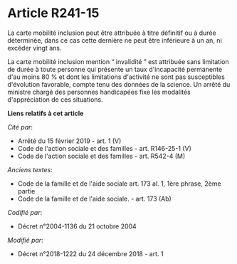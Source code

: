 # Article R241-15

La carte mobilité inclusion peut être attribuée à titre définitif ou à durée déterminée, dans ce cas cette dernière ne peut
être inférieure à un an, ni excéder vingt ans.

La carte mobilité inclusion mention “ invalidité ” est attribuée sans limitation de durée à toute personne qui présente un
taux d'incapacité permanente d'au moins 80 % et dont les limitations d'activité ne sont pas susceptibles d'évolution
favorable, compte tenu des données de la science. Un arrêté du ministre chargé des personnes handicapées fixe les modalités
d'appréciation de ces situations.

**Liens relatifs à cet article**

_Cité par_:

  - Arrêté du 15 février 2019 - art. 1 (V)
  - Code de l'action sociale et des familles - art. R146-25-1 (V)
  - Code de l'action sociale et des familles - art. R542-4 (M)

_Anciens textes_:

  - Code de la famille et de l'aide sociale art. 173 al. 1, 1ère phrase, 2ème partie
  - Code de la famille et de l'aide sociale. - art. 173 (Ab)

_Codifié par_:

  - Décret n°2004-1136 du 21 octobre 2004

_Modifié par_:

  - Décret n°2018-1222 du 24 décembre 2018 - art. 1
